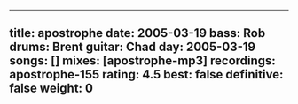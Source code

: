 
---
title: apostrophe
date: 2005-03-19
bass:	Rob
drums:	Brent
guitar:	Chad
day: 2005-03-19
songs: []
mixes: [apostrophe-mp3]
recordings: apostrophe-155
rating: 4.5
best: false
definitive: false
weight: 0
---
